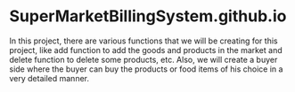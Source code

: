 # SuperMarketBillingSystem.github.io
 In this project, there are various functions that we will be creating for this project, like add function to add the goods and products in the market and delete function to delete some products, etc. Also, we will create a buyer side where the buyer can buy the products or food items of his choice in a very detailed manner.
